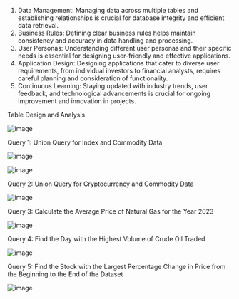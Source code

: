 1.	Data Management: Managing data across multiple tables and establishing relationships is crucial for database integrity and efficient data retrieval.
2.	Business Rules: Defining clear business rules helps maintain consistency and accuracy in data handling and processing.
3.	User Personas: Understanding different user personas and their specific needs is essential for designing user-friendly and effective applications.
4.	Application Design: Designing applications that cater to diverse user requirements, from individual investors to financial analysts, requires careful planning and consideration of functionality.
5.	Continuous Learning: Staying updated with industry trends, user feedback, and technological advancements is crucial for ongoing improvement and innovation in projects.

Table Design and Analysis

![image](https://github.com/user-attachments/assets/460df039-e435-4db2-89ab-3ba92b38c6b2)


Query 1: Union Query for Index and Commodity Data

![image](https://github.com/user-attachments/assets/8b8b2441-49ca-49ab-9cf5-8d3b00c474fc)


![image](https://github.com/user-attachments/assets/335ec527-699a-4f66-91e0-86ba8238c765)


Query 2: Union Query for Cryptocurrency and Commodity Data

![image](https://github.com/user-attachments/assets/fada4bb3-305d-42c7-b530-e76ee0cd6383)


Query 3: Calculate the Average Price of Natural Gas for the Year 2023

![image](https://github.com/user-attachments/assets/9616724a-d815-4644-9427-ecc0184e6dbf)



Query 4: Find the Day with the Highest Volume of Crude Oil Traded

![image](https://github.com/user-attachments/assets/5b2b1f79-36cd-465e-9e4a-4b470e2236af)


Query 5: Find the Stock with the Largest Percentage Change in Price from the Beginning to the End of the Dataset

![image](https://github.com/user-attachments/assets/d6362ae9-026a-441c-ac17-cf3680b58a40)


